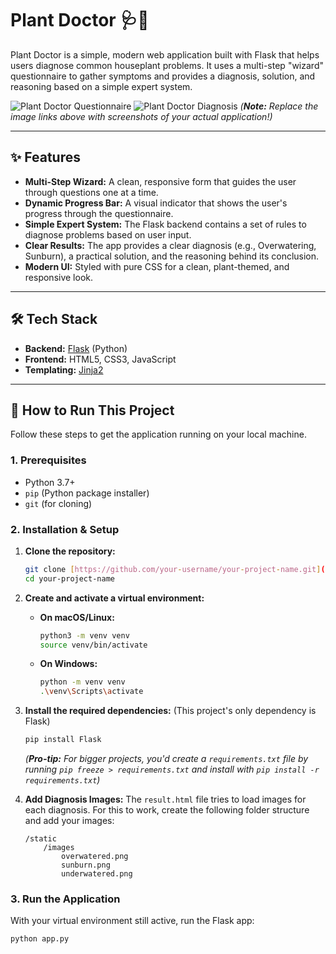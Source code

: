 # Plant Doctor 🩺🌱

Plant Doctor is a simple, modern web application built with Flask that helps users diagnose common houseplant problems. It uses a multi-step "wizard" questionnaire to gather symptoms and provides a diagnosis, solution, and reasoning based on a simple expert system.

![Plant Doctor Questionnaire](httpsAfter-you-upload-a-screenshot-put-its-link-here.png)
![Plant Doctor Diagnosis](After-you-upload-a-screenshot-put-its-link-here-2.png)
*(**Note:** Replace the image links above with screenshots of your actual application!)*

---

## ✨ Features

* **Multi-Step Wizard:** A clean, responsive form that guides the user through questions one at a time.
* **Dynamic Progress Bar:** A visual indicator that shows the user's progress through the questionnaire.
* **Simple Expert System:** The Flask backend contains a set of rules to diagnose problems based on user input.
* **Clear Results:** The app provides a clear diagnosis (e.g., Overwatering, Sunburn), a practical solution, and the reasoning behind its conclusion.
* **Modern UI:** Styled with pure CSS for a clean, plant-themed, and responsive look.

---

## 🛠️ Tech Stack

* **Backend:** [Flask](https://flask.palletsprojects.com/) (Python)
* **Frontend:** HTML5, CSS3, JavaScript
* **Templating:** [Jinja2](https://jinja.palletsprojects.com/)

---

## 🚀 How to Run This Project

Follow these steps to get the application running on your local machine.

### 1. Prerequisites

* Python 3.7+
* `pip` (Python package installer)
* `git` (for cloning)

### 2. Installation & Setup

1.  **Clone the repository:**
    ```bash
    git clone [https://github.com/your-username/your-project-name.git](https://github.com/your-username/your-project-name.git)
    cd your-project-name
    ```

2.  **Create and activate a virtual environment:**
    * **On macOS/Linux:**
        ```bash
        python3 -m venv venv
        source venv/bin/activate
        ```
    * **On Windows:**
        ```bash
        python -m venv venv
        .\venv\Scripts\activate
        ```

3.  **Install the required dependencies:**
    (This project's only dependency is Flask)
    ```bash
    pip install Flask
    ```
    *(**Pro-tip:** For bigger projects, you'd create a `requirements.txt` file by running `pip freeze > requirements.txt` and install with `pip install -r requirements.txt`)*

4.  **Add Diagnosis Images:**
    The `result.html` file tries to load images for each diagnosis. For this to work, create the following folder structure and add your images:
    ```
    /static
        /images
            overwatered.png
            sunburn.png
            underwatered.png
    ```

### 3. Run the Application

With your virtual environment still active, run the Flask app:

```bash
python app.py